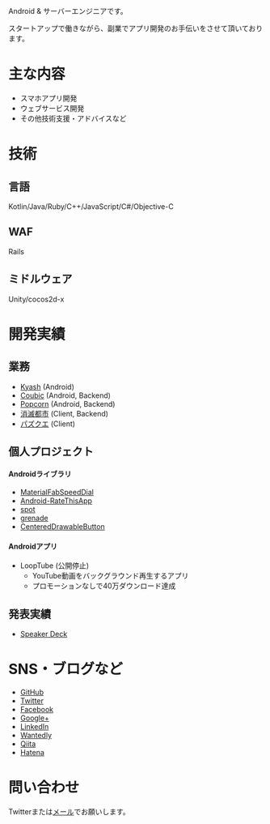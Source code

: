 Android & サーバーエンジニアです。

スタートアップで働きながら、副業でアプリ開発のお手伝いをさせて頂いております。

# 主な内容

- スマホアプリ開発
- ウェブサービス開発
- その他技術支援・アドバイスなど

# 技術

## 言語

Kotlin/Java/Ruby/C++/JavaScript/C#/Objective-C

## WAF

Rails

## ミドルウェア

Unity/cocos2d-x

# 開発実績

## 業務

- [Kyash](https://kyash.co/) (Android)
- [Coubic](https://coubic.com/) (Android, Backend)
- [Popcorn](https://popcorn.coubic.com/) (Android, Backend)
- [消滅都市](http://shoumetsu.wrightflyer.net/) (Client, Backend)
- [パズクエ](http://puzzque.wrightflyer.net/) (Client)
 
## 個人プロジェクト

#### Androidライブラリ

- [MaterialFabSpeedDial](https://github.com/kobakei/MaterialFabSpeedDial)
- [Android-RateThisApp](https://github.com/kobakei/Android-RateThisApp)
- [spot](https://github.com/kobakei/spot)
- [grenade](https://github.com/kobakei/grenade)
- [CenteredDrawableButton](https://github.com/kobakei/CenteredDrawableButton)

#### Androidアプリ

- LoopTube (公開停止)
  - YouTube動画をバックグラウンド再生するアプリ
  - プロモーションなしで40万ダウンロード達成

## 発表実績

- [Speaker Deck](https://speakerdeck.com/kobakei)

# SNS・ブログなど

* [GitHub](https://github.com/kobakei)
* [Twitter](https://twitter.com/kobakei122)
* [Facebook](http://www.facebook.com/ksk.kbys)
* [Google+](https://plus.google.com/100383508419247156880/posts)
* [LinkedIn](http://www.linkedin.com/profile/view?id=79059247&trk=tab_pro)
* [Wantedly](https://www.wantedly.com/users/13255)
* [Qiita](http://qiita.com/kobakei)
* [Hatena](http://kobakei.hatenadiary.jp/)

# 問い合わせ

Twitterまたは[メール](mailto:kobakei122@gmail.com)でお願いします。
